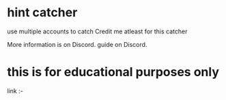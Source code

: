 # hint catcher

use multiple accounts to catch
Credit me atleast for this catcher 

More information is on Discord.
guide on Discord.
# this is for educational purposes only 
link :- 